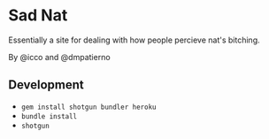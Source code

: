 # Sad Nat

Essentially a site for dealing with how people percieve nat's bitching.

By @icco and @dmpatierno

## Development

 * `gem install shotgun bundler heroku`
 * `bundle install`
 * `shotgun`

